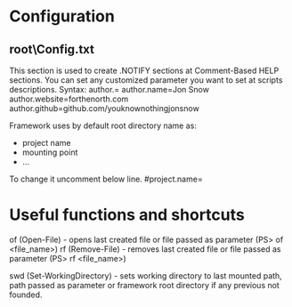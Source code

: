 # Configuration
## root\Config.txt

This section is used to create .NOTIFY sections at Comment-Based HELP sections.
You can set any customized parameter you want to set at scripts descriptions.
Syntax: author.<string>=<string>
author.name=Jon Snow
author.website=forthenorth.com
author.github=github.com/youknownothingjonsnow

Framework uses by default root directory name as:
- project name
- mounting point
- ...

To change it uncomment below line.
#project.name=<string>






# Useful functions and shortcuts 
of (Open-File) - opens last created file or file passed as parameter (PS> of <file_name>)
rf (Remove-File) - removes last created file or file passed as parameter (PS> rf <file_name>)

swd (Set-WorkingDirectory) - sets working directory to last mounted path, path passed as parameter or framework root directory if any previous not founded.


